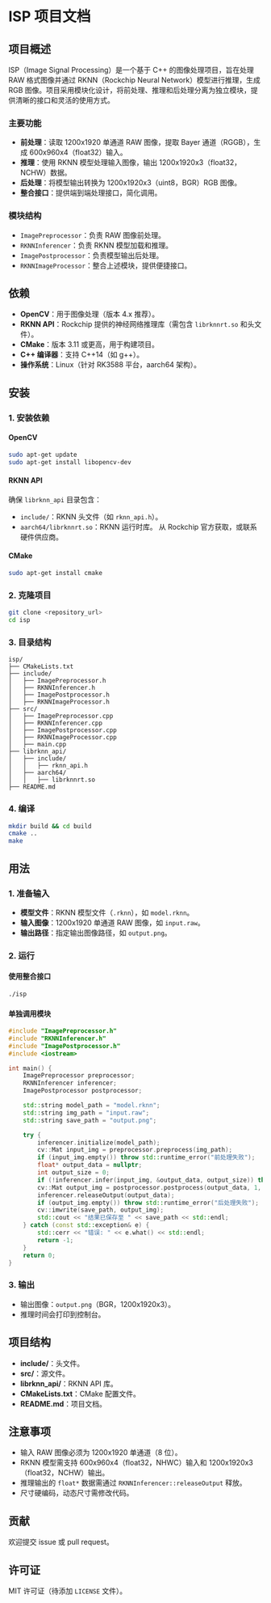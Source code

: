 # ISP 项目文档

## 项目概述

ISP（Image Signal Processing）是一个基于 C++ 的图像处理项目，旨在处理 RAW 格式图像并通过 RKNN（Rockchip Neural Network）模型进行推理，生成 RGB 图像。项目采用模块化设计，将前处理、推理和后处理分离为独立模块，提供清晰的接口和灵活的使用方式。

### 主要功能
- **前处理**：读取 1200x1920 单通道 RAW 图像，提取 Bayer 通道（RGGB），生成 600x960x4（float32）输入。
- **推理**：使用 RKNN 模型处理输入图像，输出 1200x1920x3（float32，NCHW）数据。
- **后处理**：将模型输出转换为 1200x1920x3（uint8，BGR）RGB 图像。
- **整合接口**：提供端到端处理接口，简化调用。

### 模块结构
- `ImagePreprocessor`：负责 RAW 图像前处理。
- `RKNNInferencer`：负责 RKNN 模型加载和推理。
- `ImagePostprocessor`：负责模型输出后处理。
- `RKNNImageProcessor`：整合上述模块，提供便捷接口。

## 依赖

- **OpenCV**：用于图像处理（版本 4.x 推荐）。
- **RKNN API**：Rockchip 提供的神经网络推理库（需包含 `librknnrt.so` 和头文件）。
- **CMake**：版本 3.11 或更高，用于构建项目。
- **C++ 编译器**：支持 C++14（如 g++）。
- **操作系统**：Linux（针对 RK3588 平台，aarch64 架构）。

## 安装

### 1. 安装依赖
#### OpenCV
```bash
sudo apt-get update
sudo apt-get install libopencv-dev
```

#### RKNN API
确保 `librknn_api` 目录包含：
- `include/`：RKNN 头文件（如 `rknn_api.h`）。
- `aarch64/librknnrt.so`：RKNN 运行时库。
从 Rockchip 官方获取，或联系硬件供应商。

#### CMake
```bash
sudo apt-get install cmake
```

### 2. 克隆项目
```bash
git clone <repository_url>
cd isp
```

### 3. 目录结构
```
isp/
├── CMakeLists.txt
├── include/
│   ├── ImagePreprocessor.h
│   ├── RKNNInferencer.h
│   ├── ImagePostprocessor.h
│   ├── RKNNImageProcessor.h
├── src/
│   ├── ImagePreprocessor.cpp
│   ├── RKNNInferencer.cpp
│   ├── ImagePostprocessor.cpp
│   ├── RKNNImageProcessor.cpp
│   ├── main.cpp
├── librknn_api/
│   ├── include/
│   │   ├── rknn_api.h
│   ├── aarch64/
│   │   ├── librknnrt.so
├── README.md
```

### 4. 编译
```bash
mkdir build && cd build
cmake ..
make
```

## 用法

### 1. 准备输入
- **模型文件**：RKNN 模型文件（`.rknn`），如 `model.rknn`。
- **输入图像**：1200x1920 单通道 RAW 图像，如 `input.raw`。
- **输出路径**：指定输出图像路径，如 `output.png`。

### 2. 运行
#### 使用整合接口
```bash
./isp
```

#### 单独调用模块
```cpp
#include "ImagePreprocessor.h"
#include "RKNNInferencer.h"
#include "ImagePostprocessor.h"
#include <iostream>

int main() {
    ImagePreprocessor preprocessor;
    RKNNInferencer inferencer;
    ImagePostprocessor postprocessor;

    std::string model_path = "model.rknn";
    std::string img_path = "input.raw";
    std::string save_path = "output.png";

    try {
        inferencer.initialize(model_path);
        cv::Mat input_img = preprocessor.preprocess(img_path);
        if (input_img.empty()) throw std::runtime_error("前处理失败");
        float* output_data = nullptr;
        int output_size = 0;
        if (!inferencer.infer(input_img, &output_data, output_size)) throw std::runtime_error("推理失败");
        cv::Mat output_img = postprocessor.postprocess(output_data, 1, 3, 1200, 1920);
        inferencer.releaseOutput(output_data);
        if (output_img.empty()) throw std::runtime_error("后处理失败");
        cv::imwrite(save_path, output_img);
        std::cout << "结果已保存至 " << save_path << std::endl;
    } catch (const std::exception& e) {
        std::cerr << "错误: " << e.what() << std::endl;
        return -1;
    }
    return 0;
}
```

### 3. 输出
- 输出图像：`output.png`（BGR，1200x1920x3）。
- 推理时间会打印到控制台。

## 项目结构

- **include/**：头文件。
- **src/**：源文件。
- **librknn_api/**：RKNN API 库。
- **CMakeLists.txt**：CMake 配置文件。
- **README.md**：项目文档。

## 注意事项
- 输入 RAW 图像必须为 1200x1920 单通道（8 位）。
- RKNN 模型需支持 600x960x4（float32，NHWC）输入和 1200x1920x3（float32，NCHW）输出。
- 推理输出的 `float*` 数据需通过 `RKNNInferencer::releaseOutput` 释放。
- 尺寸硬编码，动态尺寸需修改代码。

## 贡献
欢迎提交 issue 或 pull request。

## 许可证
MIT 许可证（待添加 `LICENSE` 文件）。